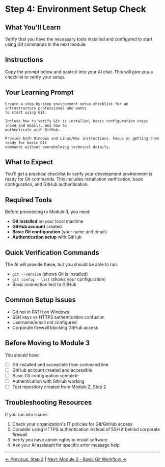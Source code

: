 # Step 4: Environment Setup Check

## What You'll Learn
Verify that you have the necessary tools installed and configured to start using Git commands in the next module.

## Instructions
Copy the prompt below and paste it into your AI chat. This will give you a checklist to verify your setup.

## Your Learning Prompt

```
Create a step-by-step environment setup checklist for an infrastructure professional who wants 
to start using Git. 

Include how to verify Git is installed, basic configuration steps (name and email), and how to 
authenticate with GitHub. 

Provide both Windows and Linux/Mac instructions. Focus on getting them ready for basic Git 
commands without overwhelming technical details.
```

## What to Expect
You'll get a practical checklist to verify your development environment is ready for Git commands. This includes installation verification, basic configuration, and GitHub authentication.

## Required Tools
Before proceeding to Module 3, you need:
- **Git installed** on your local machine
- **GitHub account** created
- **Basic Git configuration** (your name and email)
- **Authentication setup** with GitHub

## Quick Verification Commands
The AI will provide these, but you should be able to run:
- `git --version` (shows Git is installed)
- `git config --list` (shows your configuration)
- Basic connection test to GitHub

## Common Setup Issues
- Git not in PATH on Windows
- SSH keys vs HTTPS authentication confusion
- Username/email not configured
- Corporate firewall blocking GitHub access

## Before Moving to Module 3
You should have:
- [ ] Git installed and accessible from command line
- [ ] GitHub account created and accessible
- [ ] Basic Git configuration complete
- [ ] Authentication with GitHub working
- [ ] Test repository created from Module 2, Step 2

## Troubleshooting Resources
If you run into issues:
1. Check your organization's IT policies for Git/GitHub access
2. Consider using HTTPS authentication instead of SSH if behind corporate firewall
3. Verify you have admin rights to install software
4. Ask your AI assistant for specific error message help

---
[← Previous: Step 3](./step-3-local-vs-remote.md) | [Next: Module 3 - Basic Git Workflow →](../../module-3-basic-workflow/README.md)
